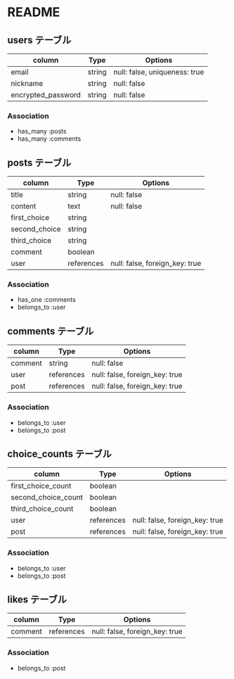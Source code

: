 # README

## users テーブル

| column             | Type    | Options                       |
| ------------------ | ------- | ----------------------------- |
| email              | string  | null: false, uniqueness: true |
| nickname           | string  | null: false                   |
| encrypted_password | string  | null: false                   |

### Association

- has_many :posts
- has_many :comments

## posts テーブル

| column          | Type        | Options                        |
| --------------- | ----------- | ------------------------------ |
| title           | string      | null: false                    |
| content         | text        | null: false                    |
| first_choice    | string      |                                |
| second_choice   | string      |                                |
| third_choice    | string      |                                |
| comment         | boolean     |                                |
| user            | references  | null: false, foreign_key: true |

### Association

- has_one :comments
- belongs_to :user

## comments テーブル

| column          | Type        | Options                        |
| --------------- | ----------- | ------------------------------ |
| comment         | string      | null: false                    |
| user            | references  | null: false, foreign_key: true |
| post            | references  | null: false, foreign_key: true |

### Association

- belongs_to :user
- belongs_to :post

## choice_counts テーブル

| column               | Type        | Options                        |
| -------------------- | ----------- | ------------------------------ |
| first_choice_count   | boolean     |                                |
| second_choice_count  | boolean     |                                |
| third_choice_count   | boolean     |                                |
| user                 | references  | null: false, foreign_key: true |
| post                 | references  | null: false, foreign_key: true |

### Association

- belongs_to :user
- belongs_to :post

## likes テーブル

| column     | Type        | Options                        |
| ---------- | ----------- | ------------------------------ |
| comment    | references  | null: false, foreign_key: true |

### Association

- belongs_to :post